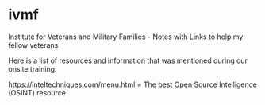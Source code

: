 # ivmf
Institute for Veterans and Military Families - Notes with Links to help my fellow veterans

Here is a list of resources and information that was mentioned during our onsite training:

<p>
https://inteltechniques.com/menu.html = The best Open Source Intelligence (OSINT) resource
</p>
